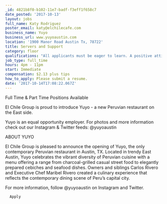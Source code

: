 ```yaml
---
_id: 4821b8f0-b102-11e7-badf-f3eff1f658c7
date_posted: '2017-10-13'
layout: jobs
full_name: Katy Rodriguez
poster_email: katy@elchilecafe.com
business_name: Yuyo
business_url: www.yuyoaustin.com
location: '1900 Manor Road Austin Tx, 78722'
title: Servers and Support
category: floor
qualifications: "All applicants must be eager to learn. A positive attitude, open mind, and willingness to take direction are essential.\r\n\r\n2 years serving experience in casual or fine dining are preferred, but an excellent attitude will be considered above all else.\r\n\r\nJob requirements: \r\n\r\n-\tMust have excellent communication skills\r\n-\tMust be TABC & Food Handler certified\r\n-\tKnowledge of Spanish language or Peruvian cuisine is a plus"
job_type: full_time
hours: 4pm - 11pm
start: Immediate
compensation: $2.13 plus tips
how_to_apply: Please submit a resume.
date: '2017-10-14T17:08:22.067Z'
---
```

Full Time & Part Time Positions Available
    
El Chile Group is proud to introduce Yuyo - a new Peruvian restaurant on the East side.

Yuyo is an equal opportunity employer. For photos and more information check out our Instagram & Twitter feeds: @yuyoaustin


ABOUT YUYO 

El Chile Group is pleased to announce the opening of Yuyo, the only contemporary Peruvian restaurant in Austin, TX. Located in trendy East Austin, Yuyo celebrates the vibrant diversity of Peruvian cuisine with a menu offering a range from charcoal-grilled casual street food to elegantly prepared cebiches and seafood dishes. Owners and siblings Carlos Rivero and Executive Chef Maribel Rivero created a culinary experience that reflects the contemporary dining scene of Peru’s capital city. 

For more information, follow @yuyoaustin on Instagram and Twitter.





  

      Apply
